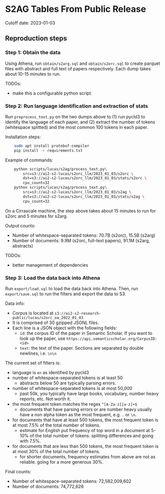 # S2AG Tables From Public Release

Cutoff date: 2023-01-03

## Reproduction steps

### Step 1: Obtain the data

Using Athena, run `obtain/s2arg.sql` and `obtain/s2orc.sql` to create parquet
files with abstract and full text of papers respectively. Each dump takes about
10-15 minutes to run.

TODOs:

- make this a configurable python script.

### Step 2: Run language identification and extraction of stats

Run `preprocess_text.py` on the two dumps above to (1) run pycld3 to identify
the language of each paper, and (2) extract the number of tokens (whitespace
splitted) and the most common 100 tokens in each paper.

Installation steps:

```bash
    sudo apt install protobuf-compiler
    pip install -r requirements.txt
```

Example of commands:

```bash
    python scripts/lucas/s2ag/process_text.py\
        src=s3://ai2-s2-lucas/s2orc_llm/2023_01_03/s2orc \
        dst=s3://ai2-s2-lucas/s2orc_llm/2023_01_03/stats/s2orc \
        cpu_count=32
    python scripts/lucas/s2ag/process_text.py\
        src=s3://ai2-s2-lucas/s2orc_llm/2023_01_03/s2ag \
        dst=s3://ai2-s2-lucas/s2orc_llm/2023_01_03/stats/s2ag \
        cpu_count=32
```

On a Cirrascale machine, the step above takes about 15 minutes to run for
s2orc and 5 minutes for s2arg.

Output counts:

- Number of whitespace-separated tokens: 70.7B (s2orc), 15.5B (s2arg)
- Number of documents: 9.9M (s2orc, full-text papers), 91.1M (s2arg, abstracts)


TODOs:

- better management of dependencies


### Step 3: Load the data back into Athena

Run `export/load.sql` to load the data back into Athena.
Then, run `export/save.sql` to run the filters and export the data to S3.

Data info:

- Corpus is located at `s3://ai2-s2-research-public/lucas/s2orc_oa_2022_01_03`
- It is comprised of 30 gzipped JSONL files.
- Each line is a JSON object with the following fields:
  - `id`: the corpus ID of the paper in Semantic Scholar. If you want to look up the paper, use `https://api.semanticscholar.org/CorpusID:<id>`
  - `text`: the text of the paper. Sections are separated by double newlines, i.e. `\n\n`


The current set of filters is:

- language is `en` as identified by pycld3
- number of whitespace-separated tokens is at least 50
    - abstracts below 50 are typically parsing errors.
- number of whitespace-separated tokens is at most 50,000
    - past 50k, you typically have large books, vocabulary, number heavy reports, etc. Not worth it.
- the most frequent token matches the regex `^[A-Za-z][a-z]+$`
    - documents that have parsing errors or are number heavy usually have a non alpha token as the most frequent, e.g. `.` or `\n`.
- for documents that have at least 500 tokens, the most frequent token is at most 7.5% of the total number of tokens.
    - estimate for English put frequency of top word in a document at 5-10% of the total number of tokens. splitting differences and going with 7.5%.
- for documents that are less than 500 tokens, the most frequent token is at most 30% of the total number of tokens.
    - for shorter documents, frequency estimates from above are not as reliable. going for a more generous 30%.



Final counts:

- Number of whitespace-separated tokens: 72,582,009,602
- Number of documents: 74,772,626
